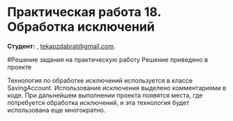 # Практическая работа 18. Обработка исключений
**Студент:** , tekapzdabrat@gmail.com.

#Решение задания на практическую работу
Решение приведено в проекте 

Технология по обработке исключений используется в классе SavingAccount. Использование исключения выделено комментариями в коде. При дальнейшем выполнении проекта появятся места, где потребуется обработка исключений, и эта технология будет использована еще многократно.
